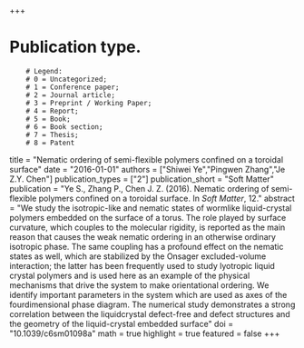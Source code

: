 +++
# Publication type.
        # Legend: 
        # 0 = Uncategorized; 
        # 1 = Conference paper; 
        # 2 = Journal article;
        # 3 = Preprint / Working Paper; 
        # 4 = Report; 
        # 5 = Book; 
        # 6 = Book section;
        # 7 = Thesis; 
        # 8 = Patent
title = "Nematic ordering of semi-flexible polymers confined on a toroidal surface"
date = "2016-01-01"
authors = ["Shiwei Ye","Pingwen Zhang","Je Z.Y. Chen"]
publication_types = ["2"]
publication_short = "Soft Matter"
publication = "Ye S., Zhang P., Chen J. Z. (2016). Nematic ordering of semi-flexible polymers confined on a toroidal surface. In _Soft Matter_, 12."
abstract = "We study the isotropic-like and nematic states of wormlike liquid-crystal polymers embedded on the surface of a torus. The role played by surface curvature, which couples to the molecular rigidity, is reported as the main reason that causes the weak nematic ordering in an otherwise ordinary isotropic phase. The same coupling has a profound effect on the nematic states as well, which are stabilized by the Onsager excluded-volume interaction; the latter has been frequently used to study lyotropic liquid crystal polymers and is used here as an example of the physical mechanisms that drive the system to make orientational ordering. We identify important parameters in the system which are used as axes of the fourdimensional phase diagram. The numerical study demonstrates a strong correlation between the liquidcrystal defect-free and defect structures and the geometry of the liquid-crystal embedded surface"
doi = "10.1039/c6sm01098a"
math = true
highlight = true
featured = false
+++